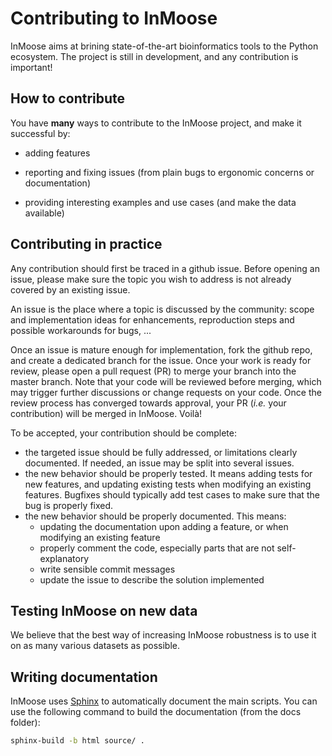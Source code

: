 # Contributing to InMoose

InMoose aims at brining state-of-the-art bioinformatics tools to the Python
ecosystem. The project is still in development, and any contribution is
important!

## How to contribute

You have **many** ways to contribute to the InMoose project, and make it successful by:

* adding features

* reporting and fixing issues (from plain bugs to ergonomic concerns or
  documentation)

* providing interesting examples and use cases (and make the data available)

## Contributing in practice

Any contribution should first be traced in a github issue. Before opening an
issue, please make sure the topic you wish to address is not already covered by
an existing issue.

An issue is the place where a topic is discussed by the community: scope and
implementation ideas for enhancements, reproduction steps and possible
workarounds for bugs, ...

Once an issue is mature enough for implementation, fork the github repo, and
create a dedicated branch for the issue. Once your work is ready for review,
please open a pull request (PR) to merge your branch into the master branch.
Note that your code will be reviewed before merging, which may trigger further
discussions or change requests on your code. Once the review process has
converged towards approval, your PR (*i.e.* your contribution) will be merged in
InMoose. Voilà!

To be accepted, your contribution should be complete:
- the targeted issue should be fully addressed, or limitations clearly
  documented. If needed, an issue may be split into several issues.
- the new behavior should be properly tested. It means adding tests for new
  features, and updating existing tests when modifying an existing features.
  Bugfixes should typically add test cases to make sure that the bug is properly
  fixed.
- the new behavior should be properly documented. This means:
  + updating the documentation upon adding a feature, or when modifying an
    existing feature
  + properly comment the code, especially parts that are not self-explanatory
  + write sensible commit messages
  + update the issue to describe the solution implemented

## Testing InMoose on new data

We believe that the best way of increasing InMoose robustness is to use it on as
many various datasets as possible.

## Writing documentation

InMoose uses
[Sphinx](https://www.sphinx-doc.org/en/master/usage/quickstart.html) to
automatically document the main scripts. You can use the following command to
build the documentation (from the docs folder):

```bash
sphinx-build -b html source/ .
```
